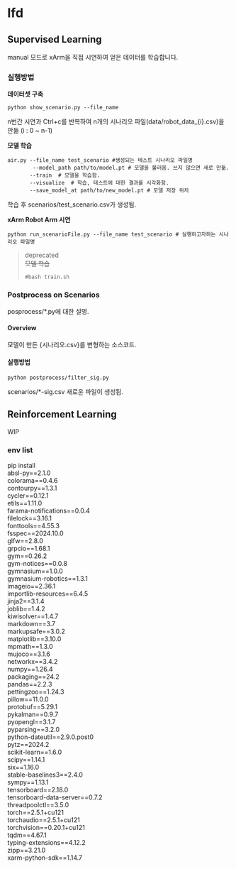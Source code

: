 # lfd

## Supervised Learning
manual 모드로 xArm을 직접 시연하여 얻은 데이터를 학습합니다.

### 실행방법
**데이터셋 구축**
```shell
python show_scenario.py --file_name
```
n번간 시연과 Ctrl+c를 반복하여
n개의 시나리오 파일(data/robot_data_{i}.csv)을 만듦 (i : 0 ~ n-1)

**모델 학습**
```shell
air.py --file_name test_scenario #생성되는 테스트 시나리오 파일명
        --model_path path/to/model.pt # 모델을 불러옴. 쓰지 않으면 새로 만듦.
       --train  # 모델을 학습함.
       --visualize  # 학습, 테스트에 대한 결과를 시각화함.
       --save_model_at path/to/new_model.pt # 모델 저장 위치
```

학습 후 scenarios/test_scenario.csv가 생성됨.

**xArm Robot Arm 시연**
```shell
python run_scenarioFile.py --file_name test_scenario # 실행하고자하는 시나리오 파일명
```

> deprecated   
> ~~모델 학습~~
>```shell
>#bash train.sh
>```

### Postprocess on Scenarios
posprocess/*.py에 대한 설명.

#### Overview
모델이 만든 {시나리오.csv}를 변형하는 소스코드.

#### 실행방법
```shell
python postprocess/filter_sig.py
```
scenarios/*-sig.csv 새로운 파일이 생성됨.

## Reinforcement Learning
WIP

### env list
pip install \
 absl-py==2.1.0 \
 colorama==0.4.6 \
 contourpy==1.3.1 \
 cycler==0.12.1 \
 etils==1.11.0 \
 farama-notifications==0.0.4 \
 filelock==3.16.1 \
 fonttools==4.55.3 \
 fsspec==2024.10.0 \
 glfw==2.8.0 \
 grpcio==1.68.1 \
 gym==0.26.2 \
 gym-notices==0.0.8 \
 gymnasium==1.0.0 \
 gymnasium-robotics==1.3.1 \
 imageio==2.36.1 \
 importlib-resources==6.4.5 \
 jinja2==3.1.4 \
 joblib==1.4.2 \
 kiwisolver==1.4.7 \
 markdown==3.7 \
 markupsafe==3.0.2 \
 matplotlib==3.10.0 \
 mpmath==1.3.0 \
 mujoco==3.1.6 \
 networkx==3.4.2 \
 numpy==1.26.4 \
 packaging==24.2 \
 pandas==2.2.3 \
 pettingzoo==1.24.3 \
 pillow==11.0.0 \
 protobuf==5.29.1 \
 pykalman==0.9.7 \
 pyopengl==3.1.7 \
 pyparsing==3.2.0 \
 python-dateutil==2.9.0.post0 \
 pytz==2024.2 \
 scikit-learn==1.6.0 \
 scipy==1.14.1 \
 six==1.16.0 \
 stable-baselines3==2.4.0 \
 sympy==1.13.1 \
 tensorboard==2.18.0 \
 tensorboard-data-server==0.7.2 \
 threadpoolctl==3.5.0 \
 torch==2.5.1+cu121 \
 torchaudio==2.5.1+cu121 \
 torchvision==0.20.1+cu121 \
 tqdm==4.67.1 \
 typing-extensions==4.12.2 \
 zipp==3.21.0 \
 xarm-python-sdk==1.14.7

